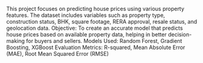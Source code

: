 This project focuses on predicting house prices using various property features. The dataset includes variables such as property type, construction status, BHK, square footage, RERA approval, resale status, and geolocation data.
Objective: To create an accurate model that predicts house prices based on available property data, helping in better decision-making for buyers and sellers.
Models Used: Random Forest, Gradient Boosting, XGBoost
Evaluation Metrics: R-squared, Mean Absolute Error (MAE), Root Mean Squared Error (RMSE)
